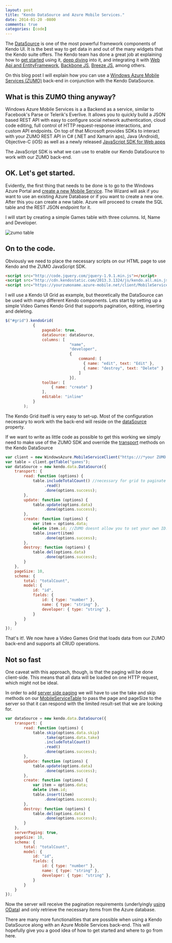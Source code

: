 ```yaml
---
layout: post
title: "Kendo DataSource and Azure Mobile Services."
date: 2014-01-20 -0800
comments: true
categories: [code]
---
```


The [DataSource](http://demos.kendoui.com/web/datasource/index.html) is one of the most powerful framework components of Kendo UI. It is the best way to get data in and out of the many widgets that the Kendo suite offers.
The Kendo team has done a great job at explaining how to [get started](http://docs.kendoui.com/getting-started/framework/datasource/overview) using it, [deep diving](http://www.kendoui.com/blogs/teamblog/posts/13-01-24/learning_kendo_data_datasource.aspx) into it, and integrating it with [Web Api and EntityFramework](http://www.kendoui.com/blogs/teamblog/posts/12-10-25/using_kendo_ui_with_mvc4_webapi_odata_and_ef.aspx), [Backbone JS](http://www.kendoui.com/blogs/teamblog/posts/13-02-07/wrapping_a_backbone_collection_in_a_kendo_data_datasource.aspx), [Breeze JS](http://www.kendoui.com/blogs/teamblog/posts/13-02-21/breeze_js_and_the_kendo_ui_datasource.aspx), among others.

On this blog post I will explain how you can use a [Windows Azure Mobile Services (ZUMO)](http://www.windowsazure.com/en-us/develop/mobile/) back-end in conjunction with the Kendo DataSource.


## What is this ZUMO thing anyway?

Windows Azure Mobile Services is a a Backend as a service, similar to Facebook's Parse or Telerik's Everlive. It allows you to quickly build a JSON based REST API with easy to configure social network authentication, cloud code editing, full control of HTTP request-response interactions, and custom API endpoints. On top of that Microsoft provides SDKs to interact with your ZUMO REST API in C# (.NET and Xamarin aps), Java (Android), Objective-C (iOS) as well as a newly released [JavaScript SDK for Web apps](http://msdn.microsoft.com/en-us/library/windowsazure/jj554207.aspx)

The JavaScript SDK is what we can use to enable our Kendo DataSource to work with our ZUMO back-end.

## OK. Let's get started.

Evidently, the first thing that needs to be done is to go to the Windows Azure Portal and [create a new Mobile Service](http://www.windowsazure.com/en-us/documentation/articles/mobile-services-windows-store-get-started/). The Wizard will ask if you want to use an existing Azure Database or if you want to create a new one. After this you can create a new table. Azure will proceed to create the SQL table and the REST JSON endpoint for it.

I will start by creating a simple Games table with three columns. Id, Name and Developer.


![zumo table](https://raw2.github.com/ignaciofuentes/ignaciofuentes.github.io/master/images/gameszumo.JPG)


## On to the code.

Obviously we need to place the necessary scripts on our HTML page to use Kendo and the ZUMO JavaScript SDK.


```html
<script src="http://code.jquery.com/jquery-1.9.1.min.js"></script>
<script src="http://cdn.kendostatic.com/2013.3.1324/js/kendo.all.min.js"></script>
<script src="https://yourzumoname.azure-mobile.net/client/MobileServices.Web-1.0.0.min.js"></script>
```

I will use a Kendo UI Grid as example, but theoretically the DataSource can be used with many different Kendo components.
Lets start by setting up a simple Video Games Kendo Grid that supports pagination, editing, inserting and deleting.

```javascript
$("#grid").kendoGrid(
            {
                pageable: true,
                dataSource: dataSource,
                columns: [
                            "name",
                            "developer",
                            {
                                command: [
                                  { name: "edit", text: "Edit" },
                                  { name: "destroy", text: "Delete" }
                                ]
                            }],
                toolbar: [
                    { name: "create" }
                ],
                editable: "inline"
            }
        );
```

The Kendo Grid itself is very easy to set-up. Most of the configuration necessary to work with the back-end will reside on the [dataSource](http://docs.telerik.com/kendo-ui/api/web/grid#configuration-dataSource) property.

If we want to write as little code as possible to get this working we simply need to make use of the ZUMO SDK and override the [transport](http://docs.telerik.com/kendo-ui/api/framework/datasource#configuration-transport) methods on the Kendo DataSource


```javascript
var client = new WindowsAzure.MobileServiceClient("https:///*your ZUMO service name here*/.azure-mobile.net/", "/*Your API KEY here*/");
var table = client.getTable("games");
var dataSource = new kendo.data.DataSource({
    transport: {
        read: function (options) {
            table.includeTotalCount() //necessary for grid to paginate
                 .read()
                 .done(options.success);
        },
        update: function (options) {
            table.update(options.data)
                 .done(options.success);
        },
        create: function (options) {
            var item = options.data;
            delete item.id; //ZUMO doesnt allow you to set your own ID. It gets auto generated.
            table.insert(item)
                 .done(options.success);
        },
        destroy: function (options) {
            table.del(options.data)
                 .done(options.success);
        }
    },
    pageSize: 10,
    schema: {
        total: "totalCount",
        model: {
            id: "id",
            fields: {
                id: { type: "number" },
                name: { type: "string" },
                developer: { type: "string" },
            }
        }
    }
});
```

That's it!. We now have a Video Games Grid that loads data from our ZUMO back-end and supports all CRUD operations.

## Not so fast

One caveat with this approach, though, is that the paging will be done client-side. This means that all data will be loaded on one HTTP request, which might not be ideal.

In order to add [server side paging](https://www.windowsazure.com/en-us/documentation/articles/mobile-services-html-add-paging-data/) we will have to use the take and skip methods on our [MobileServiceTable](http://msdn.microsoft.com/en-us/library/windowsazure/jj554210.aspx) to pass the page and pageSize to the server so that it can respond with the limited result-set that we are looking for.


```javascript
var dataSource = new kendo.data.DataSource({
	transport: {
	    read: function (options) {
	        table.skip(options.data.skip)
	             .take(options.data.take)
	             .includeTotalCount()
	             .read()
	             .done(options.success);
	    },
	    update: function (options) {
	        table.update(options.data)
	             .done(options.success);
	    },
	    create: function (options) {
	        var item = options.data;
	        delete item.id;
	        table.insert(item)
	             .done(options.success);
	    },
	    destroy: function (options) {
	        table.del(options.data)
	             .done(options.success);
	    }
	},
	serverPaging: true,
	pageSize: 10,
	schema: {
	    total: "totalCount",
	    model: {
	        id: "id",
	        fields: {
	            id: { type: "number" },
	            name: { type: "string" },
	            developer: { type: "string" },
	        }
	    }
	}
});
```

Now the server will receive the pagination requirements (underlyingly [using OData](http://msdn.microsoft.com/en-us/library/windowsazure/jj677199.aspx)) and only retrieve the necessary items from the Azure database.

There are many more functionalities that are possible when using a Kendo DataSource along with an Azure Mobile Services back-end. This will hopefully give you a good idea of how to get started and where to go from here.
